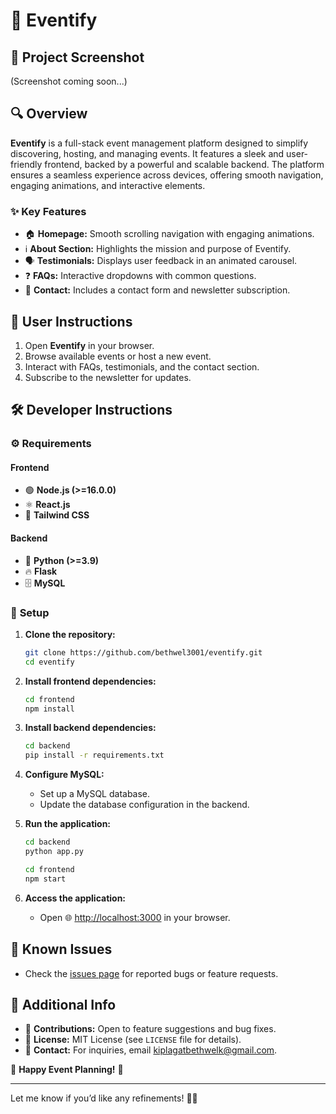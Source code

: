 # 🎉 **Eventify**  

## 📸 **Project Screenshot**  
(Screenshot coming soon...)  

## 🔍 **Overview**  
**Eventify** is a full-stack event management platform designed to simplify discovering, hosting, and managing events. It features a sleek and user-friendly frontend, backed by a powerful and scalable backend. The platform ensures a seamless experience across devices, offering smooth navigation, engaging animations, and interactive elements.  

### ✨ **Key Features**  
- 🏠 **Homepage:** Smooth scrolling navigation with engaging animations.  
- ℹ️ **About Section:** Highlights the mission and purpose of Eventify.  
- 🗣️ **Testimonials:** Displays user feedback in an animated carousel.  
- ❓ **FAQs:** Interactive dropdowns with common questions.  
- 📩 **Contact:** Includes a contact form and newsletter subscription.  

## 👥 **User Instructions**  
1. Open **Eventify** in your browser.  
2. Browse available events or host a new event.  
3. Interact with FAQs, testimonials, and the contact section.  
4. Subscribe to the newsletter for updates.  

## 🛠️ **Developer Instructions**  

### ⚙️ **Requirements**  
#### **Frontend**  
- 🟢 **Node.js (>=16.0.0)**  
- ⚛️ **React.js**  
- 🎨 **Tailwind CSS**  

#### **Backend**  
- 🐍 **Python (>=3.9)**  
- 🔥 **Flask**  
- 🗄️ **MySQL**  

### 🚀 **Setup**  
1. **Clone the repository:**  
   ```sh
   git clone https://github.com/bethwel3001/eventify.git  
   cd eventify  
   ```  
2. **Install frontend dependencies:**  
   ```sh
   cd frontend  
   npm install  
   ```  
3. **Install backend dependencies:**  
   ```sh
   cd backend  
   pip install -r requirements.txt  
   ```  
4. **Configure MySQL:**  
   - Set up a MySQL database.  
   - Update the database configuration in the backend.  

5. **Run the application:**  
   ```sh
   cd backend  
   python app.py  
   ```  
   ```sh
   cd frontend  
   npm start  
   ```  

6. **Access the application:**  
   - Open 🌐 [http://localhost:3000](http://localhost:3000) in your browser.  

## 🐞 **Known Issues**  
- Check the [issues page](https://github.com/bethwel3001/eventify/issues) for reported bugs or feature requests.  

## 📌 **Additional Info**  
- 🤝 **Contributions:** Open to feature suggestions and bug fixes.  
- 📜 **License:** MIT License (see `LICENSE` file for details).  
- 📧 **Contact:** For inquiries, email [kiplagatbethwelk@gmail.com](mailto:kiplagatbethwelk@gmail.com).  

🎊 **Happy Event Planning!** 🎊  

---

Let me know if you’d like any refinements! 🚀🔥
